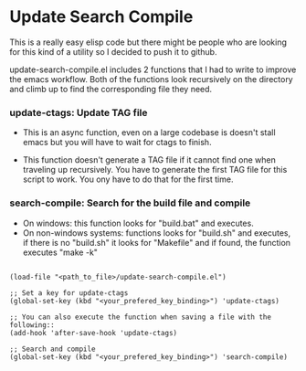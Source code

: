 # Update Search Compile

This is a really easy elisp code but there might be people who are looking for this
kind of a utility so I decided to push it to github.

update-search-compile.el includes 2 functions that I had to write to improve
the emacs workflow. Both of the functions look recursively on the directory
and climb up to find the corresponding file they need.

### update-ctags: Update TAG file

 * This is an async function, even on a large codebase
is doesn't stall emacs but you will have to wait for ctags to
finish.

 * This function doesn't generate a TAG file if it cannot find
one when traveling up recursively. You have to generate the
first TAG file for this script to work. You ony have to do that for
the first time.

### search-compile: Search for the build file and compile

 * On windows: this function looks for "build.bat" and executes.
 * On non-windows systems: functions looks for "build.sh" and
 executes, if there is no "build.sh" it looks for "Makefile" and
 if found, the function executes "make -k"
```elisp

(load-file "<path_to_file>/update-search-compile.el")

;; Set a key for update-ctags
(global-set-key (kbd "<your_prefered_key_binding>") 'update-ctags)

;; You can also execute the function when saving a file with the following::
(add-hook 'after-save-hook 'update-ctags)

;; Search and compile
(global-set-key (kbd "<your_prefered_key_binding>") 'search-compile)

```